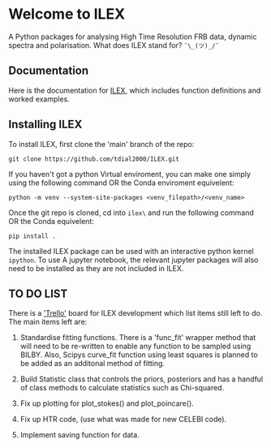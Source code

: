 # Welcome to ILEX
A Python packages for analysing High Time Resolution FRB data, dynamic spectra and polarisation. 
What does ILEX stand for? `¯\_(ツ)_/¯`


## Documentation
Here is the documentation for [ILEX](https://tdial2000.github.io/ILEX/), which includes function definitions and worked examples.


## Installing ILEX
To install ILEX, first clone the 'main' branch of the repo:

`git clone https://github.com/tdial2000/ILEX.git`

If you haven't got a python Virtual enviroment, you can make one simply using the following command OR the Conda enviroment equivelent:

`python -m venv --system-site-packages <venv_filepath>/<venv_name>`

Once the git repo is cloned, cd into `ilex\` and run the following command OR the Conda equivelent:

`pip install .`

The installed ILEX package can be used with an interactive python kernel `ipython`. To use A jupyter notebook, the 
relevant jupyter packages will also need to be installed as they are not included in ILEX. 


## TO DO LIST
There is a ['Trello'](https://trello.com/b/tRblRgMl/ilex-frb) board for ILEX development which list items still left to do. The main 
items left are:

1. Standardise fitting functions. There is a 'func_fit' wrapper method that will need to be re-written to enable any function to 
be sampled using BILBY. Also, Scipys curve_fit function using least squares is planned to be added as an additonal method of fitting.

2. Build Statistic class that controls the priors, posteriors and has a handful of class methods to calculate statistics such as
Chi-squared.

3. Fix up plotting for plot_stokes() and plot_poincare().

4. Fix up HTR code, (use what was made for new CELEBI code).

5. Implement saving function for data.
